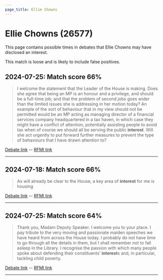```yaml
---
page_title: Ellie Chowns
---
```


# Ellie Chowns  (26577)

This page contains possible times in debates that Ellie Chowns may have disclosed an interest.

This match is loose and is likely to include false positives. 



## 2024-07-25: Match score 66%

>I welcome the statement that the Leader of the House is making. Does she agree that being an MP is an honour and a privilege, and should be a full-time job; and that the problem of second jobs goes wider than the limited issues she is addressing in her motion today? An example of the sort of behaviour that in my view should not be permitted would be an MP acting as managing director of a financial services company headquartered in a tax haven, in which case they might have a conflict of attention, potentially assisting people to avoid tax when of course we should all be serving the public **interest**. Will she act urgently to put forward further measures to prevent the type of behaviours that I have drawn attention to?

[Debate link](https://www.theyworkforyou.com/debates/?id=2024-07-25e.858.2)  --  [RFMI link](https://www.theyworkforyou.com/mp/26577/register)


---



## 2024-07-18: Match score 66%

>As will already be clear to the House, a key area of **interest** for me is housing

[Debate link](https://www.theyworkforyou.com/debates/?id=2024-07-18f.256.1)  --  [RFMI link](https://www.theyworkforyou.com/mp/26577/register)


---



## 2024-07-25: Match score 64%

>Thank you, Madam Deputy Speaker. I welcome you to your place. I pay tribute to the very moving and passionate maiden speeches we have heard from across the House today. I probably do not have time to go through all the details in them, but I shall remember not to fall asleep in the Library. I recognise the passion with which many people spoke about defending their constituents’ **interest**s and, in particular, tackling child poverty.

[Debate link](https://www.theyworkforyou.com/debates/?id=2024-07-25e.889.1)  --  [RFMI link](https://www.theyworkforyou.com/mp/26577/register)


---

